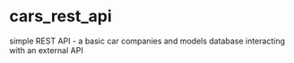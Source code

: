 # cars_rest_api
simple REST API - a basic car companies and models database interacting with an external API
